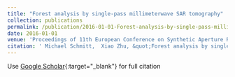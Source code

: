 ```yaml
---
title: "Forest analysis by single-pass millimeterwave SAR tomography"
collection: publications
permalink: /publication/2016-01-01-Forest-analysis-by-single-pass-millimeterwave-SAR-tomography
date: 2016-01-01
venue: 'Proceedings of 11th European Conference on Synthetic Aperture Radar'
citation: ' Michael Schmitt,  Xiao Zhu, &quot;Forest analysis by single-pass millimeterwave SAR tomography.&quot; Proceedings of 11th European Conference on Synthetic Aperture Radar, 2016.'
---
```

Use [Google Scholar](https://scholar.google.com/scholar?q=Forest+analysis+by+single+pass+millimeterwave+SAR+tomography){:target="_blank"} for full citation